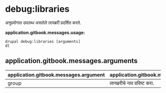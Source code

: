 # debug:libraries
अनुप्रयोगात उपलब्ध असलेले लायब्ररी प्रदर्शित करते.

**application.gitbook.messages.usage:**
```
drupal debug:libraries [arguments]
dl
```

## application.gitbook.messages.arguments
application.gitbook.messages.argument | application.gitbook.messages.details
---------|-------------
group | लायब्ररीचे नाव प्रविष्ट करा.
